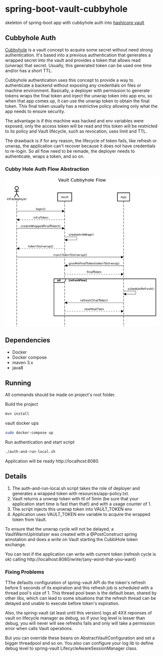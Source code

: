 # spring-boot-vault-cubbyhole
skeleton of spring-boot app with cubbyhole auth into [hashicorp vault](https://www.vaultproject.io/)

## Cubbyhole Auth
[Cubbyhole](https://www.vaultproject.io/api/secret/cubbyhole/index.html) is a vault concept to acquire some secret without need strong authentication. It's based into a previous authentication that generates a wrapped secret into the vault and provides a token that allows read (unwrap) that secret. Usually, this generated token can be used one time and/or has a short TTL.

Cubbyhole authentication uses this concept to provide a way to authenticate a backend without exposing any credentials on files or machine environment. Basically, a deployer with permission to generate tokens wraps the final token and inject the unwrap token into app env, so when that app comes up, it can use the unwrap token to obtain the final token. This final token usually has a restrictive policy allowing only what the app needs to ensure security.

The advantage is if this machine was hacked and env variables were exposed, only the access token will be read and this token will be restricted to its policy and Vault lifecycle, such as revocation, uses limit and TTL.

The drawback is if for any reason, the lifecycle of token fails, like refresh or unwrap, the application can't recover because it does not have credentials to re-login. So all flow need to be remade, the deployer needs to authenticate, wraps a token, and so on.

### Cubby Hole Auth Flow Abstraction
![Auth Flow](resources/vault_cubbyhole_flow.png?raw=true "Title")

## Dependencies
* Docker
* Docker compose
* maven 3.x
* java8

## Running
All commands should be made on project's root folder. 

Build the project
```bash
mvn install
```

vault docker ups
```bash
sudo docker-compose up
```

Run authentication and start script 
```bash
./auth-and-run-local.sh
```

Application will be ready http://localhost:8080.

## Details
1. The auth-and-run-local.sh script takes the role of deployer and generates a wrapped token with resources/app-policy.txt. 
2. Vault returns a unwrap token with ttl of 5min (be sure that your application start time is fast than that!) and with a usage counter of 1.
3. The script injects this unwrap token into VAULT_TOKEN env
4. Application uses VAULT_TOKEN env variable to acquire the wrapped token from Vault.

To ensure that the unwrap cycle will not be delayed, a VaultWarmUpIntializer was created with a @PostConstruct spring annotation and does a write on Vault starting the CubbiHole token exchange.

You can test if the application can write with current token (refresh cycle is ok) calling
http://localhost:8080/write/{any-word-that-you-want}

### Fixing Problems
TThe defaults configuration of spring-vault API do the token's refresh before 5 seconds of its expiration and this refresh job is scheduled with a thread pool's size of 1. This thread pool bean is the default bean, shared by other libs, which can lead to some situations that the refresh thread can be delayed and unable to execute before token's expiration.

Also, the spring-vault (at least until this version) logs all 4XX reponses of vault on lifecycle manager as debug, so if your log level is lesser than debug, you will never will see refreshs fails and only will take a permission error when calls Vault operations.

But you can override these beans on AbstractVaultConfiguration and set a bigger threadpool and so on. You also can configure your log lib to define debug level to spring-vault LifecycleAwareSessionManager class.


